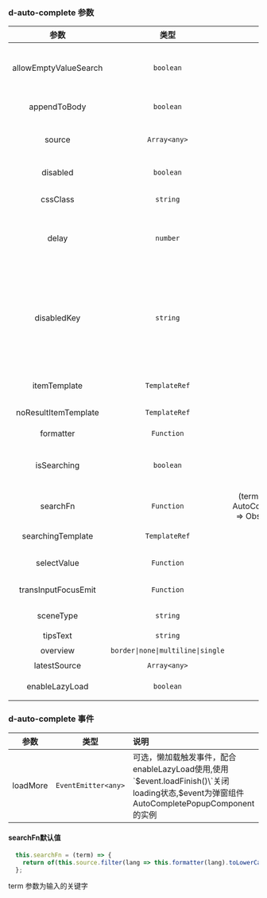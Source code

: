 <!--
 * @Author: your name
 * @Date: 2020-03-15 15:21:37
 * @LastEditTime: 2020-06-04 11:12:19
 * @LastEditors: Please set LastEditors
 * @Description: In User Settings Edit
 * @FilePath: \ng-devui\devui\auto-complete\doc\api.md
--> 
### d-auto-complete 参数
| 参数        | 类型          | 默认        |   说明                 |
| :---------: | :----------: | :---------: | :------------------------------------------|
| allowEmptyValueSearch | `boolean`        | false          | 可选，在绑定的输入框value为空时，是否进行搜索提示操作 |
| appendToBody| `boolean`        | false          | 可选，下拉弹出是否append to body |
| source      | `Array<any>`        | --          | 必选，有searchFn的情况下可以不必选 |
| disabled    | `boolean`      | false     | 可选，是否禁止指令 |
| cssClass    | `string`       | --      | 可选，自定义class名 |
| delay       | `number`       | 300         | 可选，只有在delay时间经过后并且输入新值，才做搜索查询 |
| disabledKey | `string`      | --        | 可选，禁用单个选项;当传入资源source选项类型为对象,比如设置为'disabled',则当对象的disable属性为true时，比如{label: xxx, disabled: true},该选项将禁用 |
| itemTemplate| `TemplateRef`  | --      | 可选，自定义展示模板 |
| noResultItemTemplate| `TemplateRef`        | --      | 可选，没有匹配项的展示结果 |
| formatter   | `Function`     | --      | 可选，格式化函数 |
| isSearching | `boolean`      | false   | 可选，是否在搜索中，用于控制searchingTemplate是否显示 |
| searchFn    | `Function`     | (term: string, target?: AutoCompleteDirective) => Observable<any[]> | 可选，自定义搜索过滤 |
| searchingTemplate    | `TemplateRef`     | -- | 可选，自定义搜索中显示模板 |
| selectValue | `Function`     | --      | 可选，选择选项之后的回调函数 |
| transInputFocusEmit | `Function`     | --      | 可选，input focus和blur标志 |
| sceneType | `string`     | --      | 可选，值为select、suggest |
| tipsText | `string`     | --      | 可选，提示文字 |
| overview | `border\|none\|multiline\|single`     | --      | 可选 |
| latestSource | `Array<any>`     | --      | 可选， 最近输入 |
| enableLazyLoad              | `boolean`      | false | 可选，是否允许懒加载  |

### d-auto-complete 事件

| 参数        | 类型           |   说明                 |
| :---------: | :----------:  | :------------------------------------------|
| loadMore              | `EventEmitter<any>`      | 可选，懒加载触发事件，配合enableLazyLoad使用,使用\`$event.loadFinish()\`关闭loading状态,$event为弹窗组件AutoCompletePopupComponent的实例 |

#### searchFn默认值

``` javascript
  this.searchFn = (term) => {
    return of(this.source.filter(lang => this.formatter(lang).toLowerCase().indexOf(term.toLowerCase()) !== -1));
  };
```

term 参数为输入的关键字